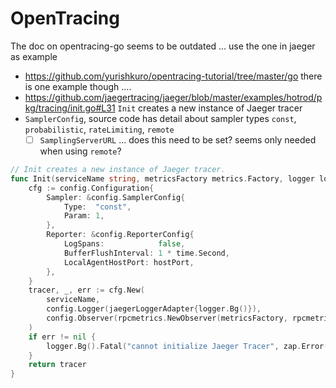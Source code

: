 # OpenTracing

The doc on opentracing-go seems to be outdated ... use the one in jaeger as example

- https://github.com/yurishkuro/opentracing-tutorial/tree/master/go there is one example though ....
- https://github.com/jaegertracing/jaeger/blob/master/examples/hotrod/pkg/tracing/init.go#L31 `Init` creates a new instance of Jaeger tracer
- `SamplerConfig`, source code has detail about sampler types `const`, `probabilistic`, `rateLimiting`, `remote`
  - [ ] `SamplingServerURL` ... does this need to be set? seems only needed when using `remote`?

````go
// Init creates a new instance of Jaeger tracer.
func Init(serviceName string, metricsFactory metrics.Factory, logger log.Factory, hostPort string) opentracing.Tracer {
	cfg := config.Configuration{
		Sampler: &config.SamplerConfig{
			Type:  "const",
			Param: 1,
		},
		Reporter: &config.ReporterConfig{
			LogSpans:            false,
			BufferFlushInterval: 1 * time.Second,
			LocalAgentHostPort: hostPort,
		},
	}
	tracer, _, err := cfg.New(
		serviceName,
		config.Logger(jaegerLoggerAdapter{logger.Bg()}),
		config.Observer(rpcmetrics.NewObserver(metricsFactory, rpcmetrics.DefaultNameNormalizer)),
	)
	if err != nil {
		logger.Bg().Fatal("cannot initialize Jaeger Tracer", zap.Error(err))
	}
	return tracer
}
````